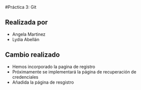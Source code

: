 #Práctica 3: Git
## Realizada por 
 - Angela Martinez
 - Lydia Abellán
## Cambio realizado 
 - Hemos incorporado la pagina de registro
 - Próximamente se implementará la página de recuperación de credenciales
 - Añadida la página de resgistro
